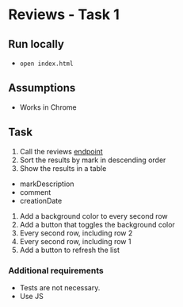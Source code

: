 # Reviews - Task 1

## Run locally

- `open index.html`

## Assumptions

- Works in Chrome

## Task

1. Call the reviews [endpoint](https://api-qa.trustedshops.com/rest/internal/v2/shops/X6A4AACCD2C75E430381B2E1C4CLASSIC/reviews.json)
1. Sort the results by mark in descending order
1. Show the results in a table

- markDescription
- comment
- creationDate

1. Add a background color to every second row
1. Add a button that toggles the background color
1. Every second row, including row 2
1. Every second row, including row 1
1. Add a button to refresh the list

### Additional requirements

- Tests are not necessary.
- Use JS
